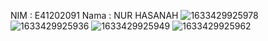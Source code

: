 NIM : E41202091
Nama : NUR HASANAH
![1633429925978](https://user-images.githubusercontent.com/75407016/136016203-6db6a4cf-de42-49c6-99e4-5b4447fbb301.jpg)
![1633429925936](https://user-images.githubusercontent.com/75407016/136016214-981a07a9-5fc8-4d74-9589-201907b145a1.jpg)
![1633429925949](https://user-images.githubusercontent.com/75407016/136016219-bab49eb7-4b17-4d0d-ab27-3071e4cff9cf.jpg)
![1633429925962](https://user-images.githubusercontent.com/75407016/136016223-accb0570-8cac-48b5-8e90-e281239780c6.jpg)
